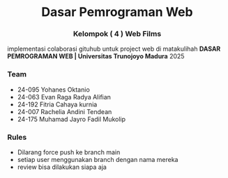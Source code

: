 <h1 align="center">Dasar Pemrograman Web</h1>
<h3 align="center">Kelompok ( 4 ) Web Films</h3>

implementasi colaborasi gituhub untuk project web di matakulihah **DASAR PEMROGRAMAN WEB | Universitas Trunojoyo Madura** 2025

### Team

- 24-095 Yohanes Oktanio
- 24-063 Evan Raga Radya Alifian
- 24-192 Fitria Cahaya kurnia
- 24-007 Rachelia Andini Tendean
- 24-175 Muhamad Jayro Fadil Mukolip

### Rules

-   Dilarang force push ke branch main
-   setiap user menggunakan branch dengan nama mereka
-   review bisa dilakukan siapa aja
